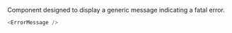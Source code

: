 Component designed to display a generic message indicating a fatal error.

```js
<ErrorMessage />
```
